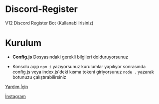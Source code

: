 # Discord-Register
V12 Discord Register Bot (Kullanabilirisiniz)


# Kurulum 

- **Config.js** Dosyasındaki gerekli bilgileri dolduruyorsunuz

- Konsolu açıp `npm i` yazıyorsunuz kurulumlar yapılıyor sonrasında config.js veya index.js'deki kısma tokeni giriyorsunuz `node .` yazarak botunuzu çalıştırabilirsiniz


[Yardım İçin](https://discord.gg/phandora)

[İnstagram](https://instagram.com/billys.xd)
